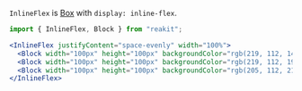 `InlineFlex` is [Box](../Box/Box.md) with `display: inline-flex`.

```jsx
import { InlineFlex, Block } from "reakit";

<InlineFlex justifyContent="space-evenly" width="100%">
  <Block width="100px" height="100px" backgroundColor="rgb(219, 112, 147)" />
  <Block width="100px" height="100px" backgroundColor="rgb(219, 112, 198)" />
  <Block width="100px" height="100px" backgroundColor="rgb(205, 112, 219)" />
</InlineFlex>
```
